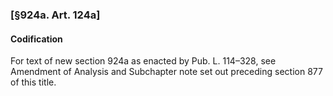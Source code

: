 ### [§924a. Art. 124a] ###

#### Codification ####

For text of new section 924a as enacted by Pub. L. 114–328, see Amendment of Analysis and Subchapter note set out preceding section 877 of this title.